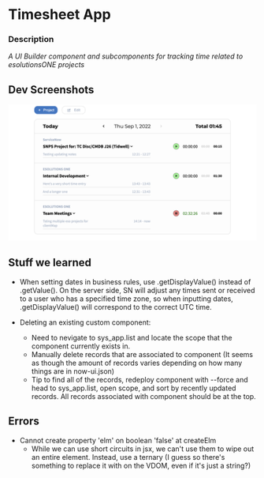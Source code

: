 # Timesheet App

### Description 
*A UI Builder component and subcomponents for tracking time related to esolutionsONE projects*

## Dev Screenshots

<img src="images/Screen Shot 2022-09-01.png" />

## Stuff we learned
- When setting dates in business rules, use .getDisplayValue() instead of .getValue(). On the server side, SN will adjust any times sent or received to a user who has a specified time zone, so when inputting dates, .getDisplayValue() will correspond to the correct UTC time.

- Deleting an existing custom component:
    - Need to nevigate to sys_app.list and locate the scope that the component currently exists in.
    - Manually delete records that are associated to component (It seems as though the amount of records varies depending on how many things are in now-ui.json)
    - Tip to find all of the records, redeploy component with --force and head to sys_app.list, open scope, and sort by recently updated records. All records associated with component should
    be at the top. 

## Errors
- Cannot create property 'elm' on boolean 'false' at createElm
    - While we can use short circuits in jsx, we can't use them to wipe out an entire element. Instead, use a ternary (I guess so there's something to replace it with on the VDOM, even if it's just a string?)

